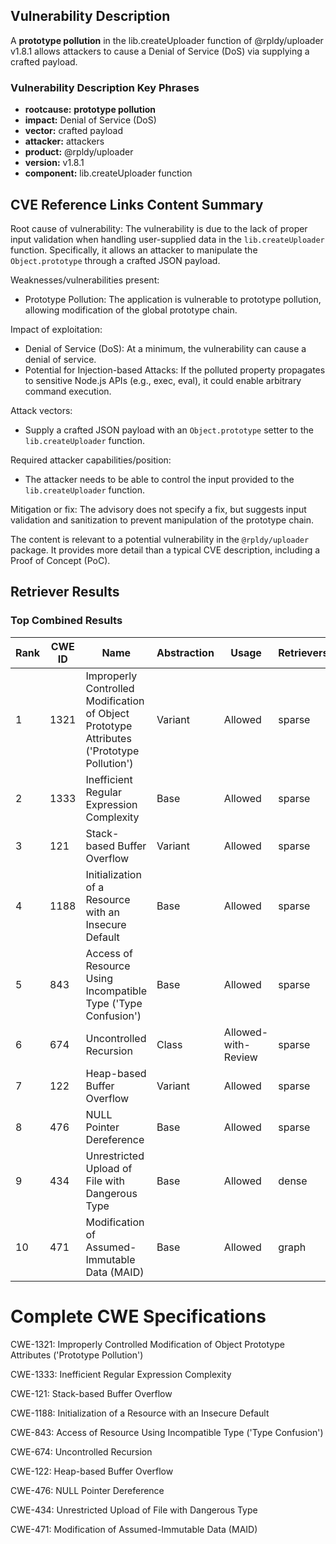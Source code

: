 ## Vulnerability Description
A **prototype pollution** in the lib.createUploader function of @rpldy/uploader v1.8.1 allows attackers to cause a Denial of Service (DoS) via supplying a crafted payload.

### Vulnerability Description Key Phrases
- **rootcause:** **prototype pollution**
- **impact:** Denial of Service (DoS)
- **vector:** crafted payload
- **attacker:** attackers
- **product:** @rpldy/uploader
- **version:** v1.8.1
- **component:** lib.createUploader function

## CVE Reference Links Content Summary
Root cause of vulnerability:
The vulnerability is due to the lack of proper input validation when handling user-supplied data in the `lib.createUploader` function. Specifically, it allows an attacker to manipulate the `Object.prototype` through a crafted JSON payload.

Weaknesses/vulnerabilities present:
- Prototype Pollution: The application is vulnerable to prototype pollution, allowing modification of the global prototype chain.

Impact of exploitation:
- Denial of Service (DoS): At a minimum, the vulnerability can cause a denial of service.
- Potential for Injection-based Attacks: If the polluted property propagates to sensitive Node.js APIs (e.g., exec, eval), it could enable arbitrary command execution.

Attack vectors:
- Supply a crafted JSON payload with an `Object.prototype` setter to the `lib.createUploader` function.

Required attacker capabilities/position:
- The attacker needs to be able to control the input provided to the `lib.createUploader` function.

Mitigation or fix:
The advisory does not specify a fix, but suggests input validation and sanitization to prevent manipulation of the prototype chain.

The content is relevant to a potential vulnerability in the `@rpldy/uploader` package. It provides more detail than a typical CVE description, including a Proof of Concept (PoC).

## Retriever Results

### Top Combined Results

| Rank | CWE ID | Name | Abstraction | Usage  | Retrievers | Individual Scores |
|------|--------|------|-------------|-------|------------|-------------------|
| 1 | 1321 | Improperly Controlled Modification of Object Prototype Attributes ('Prototype Pollution') | Variant | Allowed | sparse | 0.312 |
| 2 | 1333 | Inefficient Regular Expression Complexity | Base | Allowed | sparse | 0.173 |
| 3 | 121 | Stack-based Buffer Overflow | Variant | Allowed | sparse | 0.160 |
| 4 | 1188 | Initialization of a Resource with an Insecure Default | Base | Allowed | sparse | 0.159 |
| 5 | 843 | Access of Resource Using Incompatible Type ('Type Confusion') | Base | Allowed | sparse | 0.156 |
| 6 | 674 | Uncontrolled Recursion | Class | Allowed-with-Review | sparse | 0.154 |
| 7 | 122 | Heap-based Buffer Overflow | Variant | Allowed | sparse | 0.147 |
| 8 | 476 | NULL Pointer Dereference | Base | Allowed | sparse | 0.146 |
| 9 | 434 | Unrestricted Upload of File with Dangerous Type | Base | Allowed | dense | 0.489 |
| 10 | 471 | Modification of Assumed-Immutable Data (MAID) | Base | Allowed | graph | 0.002 |



# Complete CWE Specifications

CWE-1321: Improperly Controlled Modification of Object Prototype Attributes ('Prototype Pollution')

CWE-1333: Inefficient Regular Expression Complexity

CWE-121: Stack-based Buffer Overflow

CWE-1188: Initialization of a Resource with an Insecure Default

CWE-843: Access of Resource Using Incompatible Type ('Type Confusion')

CWE-674: Uncontrolled Recursion

CWE-122: Heap-based Buffer Overflow

CWE-476: NULL Pointer Dereference

CWE-434: Unrestricted Upload of File with Dangerous Type

CWE-471: Modification of Assumed-Immutable Data (MAID)